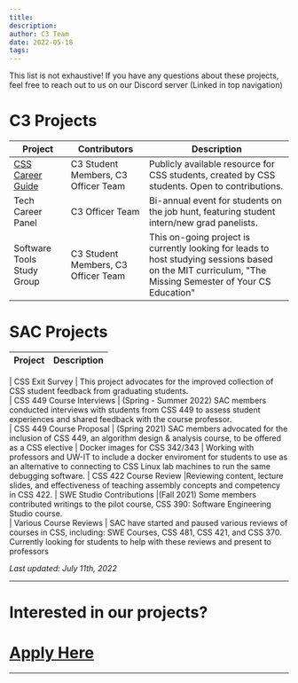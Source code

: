 ```yaml
---
title: 
description: 
author: C3 Team
date: 2022-05-18
tags: 
---
```


This list is not exhaustive! If you have any questions about these projects, feel free to reach out to us on our Discord server (Linked in top navigation)



# C3 Projects 
| Project                                                                              | Contributors                        | Description                                                                                   |
|--------------------------------------------------------------------------------------|-------------------------------------|-----------------------------------------------------------------------------------------------|
| [CSS Career Guide](https://css-student-advisory-council.github.io/css-career-guide/) | C3 Student Members, C3 Officer Team | Publicly available resource for CSS students, created by CSS students. Open to contributions. |
| Tech Career Panel                                                                    | C3 Officer Team                     | Bi-annual event for students on the job hunt, featuring student intern/new grad panelists.    |
| Software Tools Study Group                                                           | C3 Student Members, C3 Officer Team   | This on-going project is currently looking for leads to host studying sessions based on the MIT curriculum, "The Missing Semester of Your CS Education"                 

# SAC Projects 
| Project                                                                                                    | Description                                                                                   |
|--------------------------------------------------------------------------------------|---------------------------------------------------------------------------------------------|

| CSS Exit Survey                                                                      | This project advocates for the improved collection of CSS student feedback from graduating students.               
| CSS 449 Course Interviews                                                            |  (Spring - Summer 2022) SAC members conducted interviews with students from CSS 449 to assess student experiences and shared feedback with the course professor.  
| CSS 449 Course Proposal                                                              | (Spring 2021) SAC members advocated for the inclusion of CSS 449, an algorithm design & analysis course, to be offered as a CSS elective 
| Docker images for CSS 342/343                                                        | Working with professors and UW-IT to include a docker enviroment for students to use as an alternative to connecting to CSS Linux lab machines to run the same debugging software.
| CSS 422 Course Review                                                                |Reviewing content, lecture slides, and effectiveness of teaching assembly concepts and competency in CSS 422. 
| SWE Studio Contributions                                                             |(Fall 2021) Some members contributed writings to the pilot course, CSS 390: Software Engineering Studio course.  
| Various Course Reviews                                                               |  SAC have started and paused various reviews of courses in CSS, including: SWE Courses, CSS 481, CSS 421, and CSS 370. Currently looking for students to help with these reviews and present to professors 



*Last updated: July 11th, 2022*

---

# Interested in our projects?
# [Apply Here](https://forms.gle/8j6GAaDwQZefcFSu8)

---